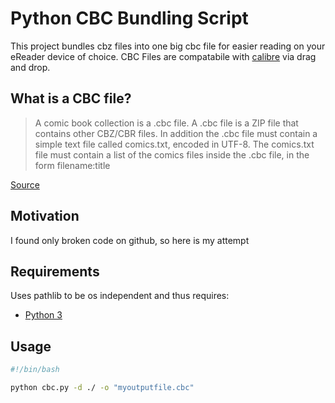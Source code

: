 # Python CBC Bundling Script

This project bundles cbz files into one big cbc file for easier reading on your eReader device of choice.
CBC Files are compatabile with [calibre](https://calibre-ebook.com/) via drag and drop.

## What is a CBC file?

> A comic book collection is a .cbc file. A .cbc file is a ZIP file that contains other CBZ/CBR files. In addition the .cbc file must contain a simple text file called comics.txt, encoded in UTF-8. The comics.txt file must contain a list of the comics files inside the .cbc file, in the form filename:title

[Source](https://manual.calibre-ebook.com/de/conversion.html)


## Motivation

I found only broken code on github, so here is my attempt

## Requirements

Uses pathlib to be os independent and thus requires:

+ [Python 3](https://www.python.org/)

## Usage

```bash
#!/bin/bash

python cbc.py -d ./ -o "myoutputfile.cbc"
```
